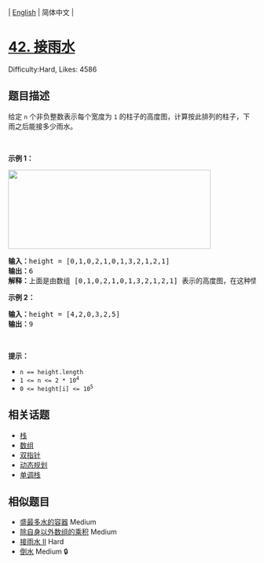 
| [English](README_EN.md) | 简体中文 |

# [42. 接雨水](https://leetcode.cn/problems/trapping-rain-water/)
Difficulty:Hard, Likes: 4586

## 题目描述

<p>给定&nbsp;<code>n</code> 个非负整数表示每个宽度为 <code>1</code> 的柱子的高度图，计算按此排列的柱子，下雨之后能接多少雨水。</p>

<p>&nbsp;</p>

<p><strong>示例 1：</strong></p>

<p><img src="https://assets.leetcode-cn.com/aliyun-lc-upload/uploads/2018/10/22/rainwatertrap.png" style="height: 161px; width: 412px;" /></p>

<pre>
<strong>输入：</strong>height = [0,1,0,2,1,0,1,3,2,1,2,1]
<strong>输出：</strong>6
<strong>解释：</strong>上面是由数组 [0,1,0,2,1,0,1,3,2,1,2,1] 表示的高度图，在这种情况下，可以接 6 个单位的雨水（蓝色部分表示雨水）。 
</pre>

<p><strong>示例 2：</strong></p>

<pre>
<strong>输入：</strong>height = [4,2,0,3,2,5]
<strong>输出：</strong>9
</pre>

<p>&nbsp;</p>

<p><strong>提示：</strong></p>

<ul>
	<li><code>n == height.length</code></li>
	<li><code>1 &lt;= n &lt;= 2 * 10<sup>4</sup></code></li>
	<li><code>0 &lt;= height[i] &lt;= 10<sup>5</sup></code></li>
</ul>


## 相关话题

- [栈](https://leetcode-cn.com/tag/stack/)
- [数组](https://leetcode-cn.com/tag/array/)
- [双指针](https://leetcode-cn.com/tag/two-pointers/)
- [动态规划](https://leetcode-cn.com/tag/dynamic-programming/)
- [单调栈](https://leetcode-cn.com/tag/monotonic-stack/)

## 相似题目

- [盛最多水的容器](../container-with-most-water/README.md) Medium 
- [除自身以外数组的乘积](../product-of-array-except-self/README.md) Medium 
- [接雨水 II](../trapping-rain-water-ii/README.md) Hard 
- [倒水](../pour-water/README.md) Medium 🔒
